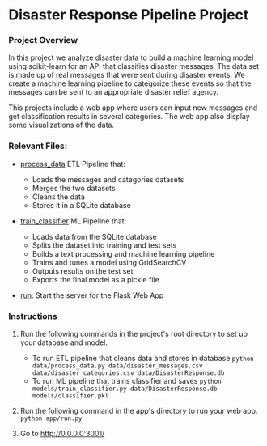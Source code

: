 # Disaster Response Pipeline Project

### Project Overview
In this project we analyze disaster data to build a machine learning model using scikit-learn for an API that classifies disaster messages. The data set  is made up of real messages that were sent during disaster events. We create a machine learning pipeline to categorize these events so that the messages can be sent to an appropriate disaster relief agency.

This projects include a web app where users can input new messages and get classification results in several categories. The web app also display some visualizations of the data.

### Relevant Files:
* [process_data](data/process_data.py) ETL Pipeline that:
  * Loads the messages and categories datasets
  * Merges the two datasets
  * Cleans the data
  * Stores it in a SQLite database

* [train_classifier](models/train_classifier.py) ML Pipeline that:
  * Loads data from the SQLite database
  * Splits the dataset into training and test sets
  * Builds a text processing and machine learning pipeline
  * Trains and tunes a model using GridSearchCV
  * Outputs results on the test set
  * Exports the final model as a pickle file

* [run](app/run.py): Start the server for the Flask Web App

### Instructions
1. Run the following commands in the project's root directory to set up your database and model.
    - To run ETL pipeline that cleans data and stores in database
        `python data/process_data.py data/disaster_messages.csv data/disaster_categories.csv data/DisasterResponse.db`
    - To run ML pipeline that trains classifier and saves
        `python models/train_classifier.py data/DisasterResponse.db models/classifier.pkl`

2. Run the following command in the app's directory to run your web app.
    `python app/run.py`

3. Go to http://0.0.0.0:3001/